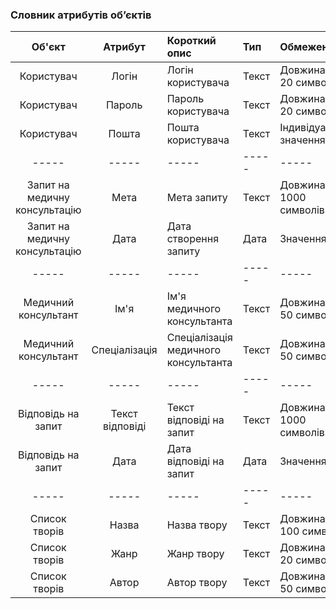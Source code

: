 ### Словник атрибутів об’єктів

|Об'єкт|Атрибут|Короткий опис|Тип|Обмеження|
|:-----:|:-----:|:-----|:-----|:-----|
|Користувач|Логін|Логін користувача|Текст|Довжина < 20 символів|
|Користувач|Пароль|Пароль користувача|Текст|Довжина < 20 символів|
|Користувач|Пошта|Пошта користувача|Текст|Індивідуальне значення|
|-----|-----|-----|-----|-----|
|Запит на медичну консультацію|Мета|Мета запиту|Текст|Довжина < 1000 символів|
|Запит на медичну консультацію|Дата|Дата створення запиту|Дата|Значення > 0|
|-----|-----|-----|-----|-----|
|Медичний консультант|Ім'я|Ім'я медичного консультанта|Текст|Довжина < 50 символів|
|Медичний консультант|Спеціалізація|Спеціалізація медичного консультанта|Текст|Довжина < 50 символів|
|-----|-----|-----|-----|-----|
|Відповідь на запит|Текст відповіді|Текст відповіді на запит|Текст|Довжина < 1000 символів|
|Відповідь на запит|Дата|Дата відповіді на запит|Дата|Значення > 0|
|-----|-----|-----|-----|-----|
|Список творів|Назва|Назва твору|Текст|Довжина < 100 символів|
|Список творів|Жанр|Жанр твору|Текст|Довжина < 20 символів|
|Список творів|Автор|Автор твору|Текст|Довжина < 50 символів|
